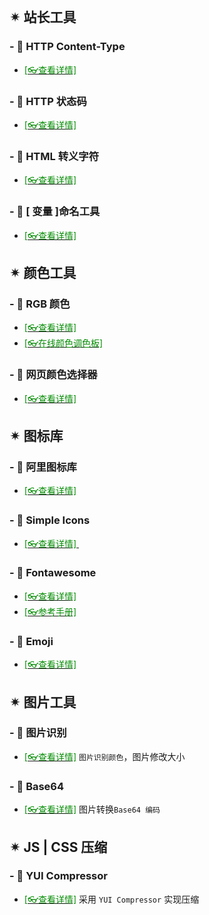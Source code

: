 <br/>



## ✴ 站长工具

### - 🔸 HTTP Content-Type

- [<span style='color:#008B00'>[👓查看详情]</span>](https://tool.oschina.net/commons ':target=_blank')

### - 🔸 HTTP 状态码

- [<span style='color:#008B00'>[👓查看详情]</span>](https://tool.oschina.net/commons?type=5 ':target=_blank')

### - 🔸 HTML 转义字符

- [<span style='color:#008B00'>[👓查看详情]</span>](https://tool.oschina.net/commons?type=2 ':target=_blank')

### - 🔸 [ 变量 ]命名工具

- [<span style='color:#008B00'>[👓查看详情]</span>](https://www.chtml.cn/ ':target=_blank')

## ✴ 颜色工具

### - 🔸 RGB 颜色

- [<span style='color:#008B00'>[👓查看详情]</span>](https://tool.oschina.net/commons?type=3 ':target=_blank')
- [<span style='color:#008B00'>[👓在线颜色调色板]</span>](https://www.sojson.com/web/panel.html ':target=_blank')

### - 🔸 网页颜色选择器

- [<span style='color:#008B00'>[👓查看详情]</span>](https://www.sojson.com/web/page.html ':target=_blank')

## ✴ 图标库

### - 🔸 阿里图标库

- [<span style='color:#008B00'>[👓查看详情]</span>](https://www.iconfont.cn/ ':target=_blank') 

### - 🔸 Simple Icons

- [<span style='color:#008B00'>[👓查看详情]</span> ](https://simpleicons.org ':target=_blank')

### - 🔸 Fontawesome

- [<span style='color:#008B00'>[👓查看详情]</span>](https://fontawesome.dashgame.com/ ':target=_blank') 
- [<span style='color:#008B00'>[👓参考手册]</span>](https://www.runoob.com/font-awesome/fontawesome-reference.html ':target=_blank')

### - 🔸 Emoji

- [<span style='color:#008B00'>[👓查看详情]</span>](https://www.emojiall.com/zh-hans/all-emojis ':target=_blank') 


## ✴ 图片工具

### - 🔸 图片识别

- [<span style='color:#008B00'>[👓查看详情]</span>](https://www.sojson.com/web/img.html ':target=_blank') `图片识别颜色`，图片修改大小

### - 🔸 Base64

- [<span style='color:#008B00'>[👓查看详情]</span>](http://tool.chinaz.com/tools/imgtobase/ ':target=_blank') 图片转换`Base64 编码`

## ✴  JS | CSS 压缩

### - 🔸 YUI Compressor

- [<span style='color:#008B00'>[👓查看详情]</span>](https://tool.oschina.net/jscompress ':target=_blank') 采用 `YUI Compressor` 实现压缩





